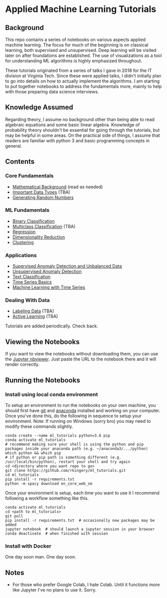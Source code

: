 # Applied Machine Learning Tutorials

## Background

This repo contains a series of notebooks on various aspects applied machine learning. The focus for much of the beginning is on classical learning, both supervised and unsupervised. Deep learning will be visited later on after foundations are established. The use of visualizations as a tool for understanding ML algorithms is highly emphasized throughout.

These tutorials originated from a series of talks I gave in 2018 for the IT division at Virginia Tech. Since these were applied talks, I didn't initially plan to go into details on how to actually implement the algorithms. I am starting to put together notebooks to address the fundamentals more, mainly to help with those preparing data science interviews.

## Knowledge Assumed

Regarding theory, I assume no background other than being able to read algebraic equations and some basic linear algebra. Knowledge of probability theory shouldn't be essential for going through the tutorials, but may be helpful in some areas. On the practical side of things, I assume that readers are familiar with python 3 and basic programming concepts in general.

## Contents

### Core Fundamentals
- [Mathematical Background](https://github.com/rkingery/ml_tutorials/blob/master/resources/background.pdf) (read as needed)
- [Important Data Types](https://github.com/rkingery/ml_tutorials/blob/master/notebooks/data_types.ipynb) (TBA)
- [Generating Random Numbers](https://github.com/rkingery/ml_tutorials/blob/master/notebooks/random.ipynb)

### ML Fundamentals
- [Binary Classification](https://github.com/rkingery/ml_tutorials/blob/master/notebooks/classification.ipynb)
- [Multiclass Classification](https://github.com/rkingery/ml_tutorials/blob/master/notebooks/multiclass.ipynb) (TBA)
- [Regression](https://github.com/rkingery/ml_tutorials/blob/master/notebooks/regression.ipynb)
- [Dimensionality Reduction](https://github.com/rkingery/ml_tutorials/blob/master/notebooks/dimension_reduction.ipynb)
- [Clustering](https://github.com/rkingery/ml_tutorials/blob/master/notebooks/clustering.ipynb)

### Applications
- [Supervised Anomaly Detection and Unbalanced Data](https://github.com/rkingery/ml_tutorials/blob/master/notebooks/supervised_anomalies.ipynb)
- [Unsupervised Anomaly Detection](https://github.com/rkingery/ml_tutorials/blob/master/notebooks/unsupervised_anomalies.ipynb)
- [Text Classification](https://github.com/rkingery/ml_tutorials/blob/master/notebooks/ml_with_text.ipynb)
- [Time Series Basics](https://github.com/rkingery/ml_tutorials/blob/master/notebooks/time_series_basics.ipynb)
- [Machine Learning with Time Series](https://github.com/rkingery/ml_tutorials/blob/master/notebooks/ml_time_series.ipynb)

### Dealing With Data
- [Labeling Data](https://github.com/rkingery/ml_tutorials/blob/master/notebooks/labeling_data.ipynb) (TBA)
- [Active Learning](https://github.com/rkingery/ml_tutorials/blob/master/notebooks/active_learning.ipynb) (TBA)

Tutorials are added periodically. Check back.

## Viewing the Notebooks

If you want to view the notebooks without downloading them, you can use the [Jupyter nbviewer](https://nbviewer.jupyter.org/). Just paste the URL to the notebook there and it will render correctly. 

## Running the Notebooks

### Install using local conda environment
To setup an environment to run the notebooks on your own machine, you should first have [git](https://git-scm.com/book/en/v2/Getting-Started-Installing-Git) and [anaconda](https://docs.anaconda.com/anaconda/install/) installed and working on your computer. Once you've done this, do the following in sequence to setup your environment. Note: If running on Windows (sorry bro) you may need to modify these commands slightly.

```
conda create --name ml_tutorials python=3.6 pip
conda activate ml_tutorials
# recommend making sure your shell is using the python and pip packages inside your anaconda path (e.g. ~/anaconda3/.../python)
which python && which pip
# if python or pip path is something different (e.g. /usr/local/bin/python), restart your shell and try again
cd <directory where you want repo to go>
git clone https://github.com/rkingery/ml_tutorials.git
cd ml_tutorials
pip install -r requirements.txt
python -m spacy download en_core_web_sm
```

Once your environment is setup, each time you want to use it I recommend following a workflow something like this.

```
conda activate ml_tutorials
cd <path to ml_tutorials>
git pull
pip install -r requirements.txt  # occasionally new packages may be added
jupyter notebook  # should launch a jupyter session in your browser
conda deactivate  # when finished with session
```

### Install with Docker
One day soon man. One day soon.

## Notes
- For those who prefer Google Colab, I hate Colab. Until it functions more like Jupyter I've no plans to use it. Sorry.
